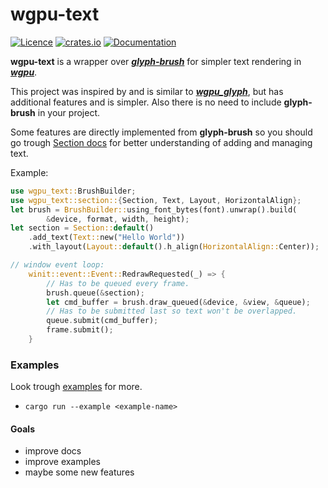 # wgpu-text
[![Licence](https://img.shields.io/github/license/Blatko1/wgpu-text)](https://github.com/Blatko1/wgpu-text/blob/master/LICENSE)
[![crates.io](https://img.shields.io/crates/v/wgpu-text)](https://crates.io/crates/wgpu_text)
[![Documentation](https://img.shields.io/docsrs/wgpu_text)](https://docs.rs/wgpu_text/0.1.1/wgpu_text/)

**wgpu-text** is a wrapper over **_[glyph-brush](https://github.com/alexheretic/glyph-brush)_** for simpler text rendering in **_[wgpu](https://github.com/gfx-rs/wgpu)_**.

This project was inspired by and is similar to **_[wgpu_glyph](https://github.com/hecrj/wgpu_glyph)_**, but has additional features and is simpler. Also there is no need to include **glyph-brush** in your project.

Some features are directly implemented from **glyph-brush** so you should go trough [Section docs](https://docs.rs/glyph_brush/latest/glyph_brush/struct.Section.html) for better understanding of adding and managing text.

Example:
```rust
use wgpu_text::BrushBuilder;
use wgpu_text::section::{Section, Text, Layout, HorizontalAlign};
let brush = BrushBuilder::using_font_bytes(font).unwrap().build(
        &device, format, width, height);
let section = Section::default()
    .add_text(Text::new("Hello World"))
    .with_layout(Layout::default().h_align(HorizontalAlign::Center));

// window event loop:
    winit::event::Event::RedrawRequested(_) => {
        // Has to be queued every frame.
        brush.queue(&section);
        let cmd_buffer = brush.draw_queued(&device, &view, &queue);
        // Has to be submitted last so text won't be overlapped.
        queue.submit(cmd_buffer);
        frame.submit();
    }
```
### **Examples**
Look trough [examples](https://github.com/Blatko1/wgpu_text/tree/master/examples) for more.
* `cargo run --example <example-name>`

#### **Goals**
- improve docs
- improve examples
- maybe some new features